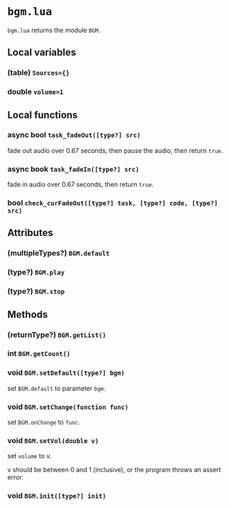 # `bgm.lua`
`bgm.lua` returns the module `BGM`.

## Local variables

### (table) `Sources={}`

### double `volume=1`

## Local functions

### async bool `task_fadeOut([type?] src)`
fade out audio over 0.67 seconds, then pause the audio, then return `true`.

### async book `task_fadeIn([type?] src)`
fade in audio over 0.67 seconds, then return `true`.

### bool `check_curFadeOut([type?] task, [type?] code, [type?] src)`

## Attributes

### (multipleTypes?) `BGM.default`

### (type?) `BGM.play`

### (type?) `BGM.stop`

## Methods

### (returnType?) `BGM.getList()`

### int `BGM.getCount()`

### void `BGM.setDefault([type?] bgm)`
set `BGM.default` to parameter `bgm`.

### void `BGM.setChange(function func)`
set `BGM.onChange` to `func`.

### void `BGM.setVol(double v)`
set `volume` to v.

v should be between 0 and 1 (inclusive), or the program throws an assert error.

### void `BGM.init([type?] init)`
